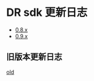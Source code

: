 # DR sdk 更新日志

- [0.8.x](/main/change_log/sdk/0-8.md)
- [0.9.x](/main/change_log/sdk/0-9.md)

## 旧版本更新日志

[old](/main/change_log/old)
